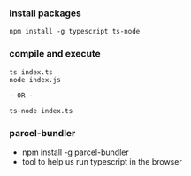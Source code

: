 ### install packages
```
npm install -g typescript ts-node
```

### compile and execute
```
ts index.ts
node index.js 

- OR -

ts-node index.ts
```

### parcel-bundler
  - npm install -g parcel-bundler
  - tool to help us run typescript in the browser